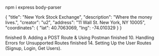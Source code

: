 npm i express body-parser

{
	"title": "New York Stock Exchange",
	"description": "Where the money lives.",
	"creator": "u2",
	"address": "11 Wall St. New York, NY 10005",
	"coordinates": {
		"lat": 40.7063069,
		"lng": -74.010329
	}
}

finished 9. Adding a POST Route & Using Postman
finished 10. Handling Errors for Unsupported Routes
finished 14. Setting Up the User Routes (Signup, Login, Get Users).